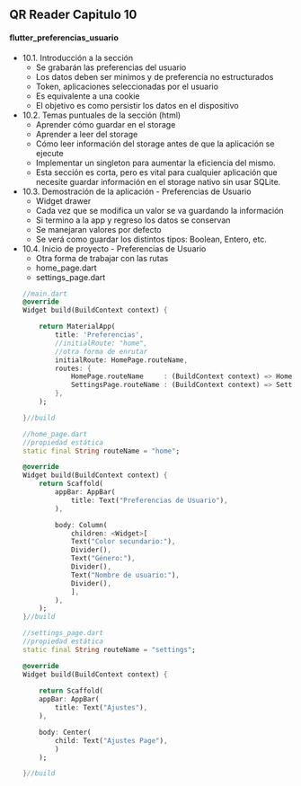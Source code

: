 ## QR Reader Capitulo 10

#### flutter_preferencias_usuario

- 10.1. Introducción a la sección
    - Se grabarán las preferencias del usuario
    - Los datos deben ser minimos y de preferencia no estructurados
    - Token, aplicaciones seleccionadas por el usuario
    - Es equivalente a una cookie
    - El objetivo es como persistir los datos en el dispositivo
- 10.2. Temas puntuales de la sección (html)
    - Aprender cómo guardar en el storage
    - Aprender a leer del storage
    - Cómo leer información del storage antes de que la aplicación se ejecute
    - Implementar un singleton para aumentar la eficiencia del mismo.
    - Esta sección es corta, pero es vital para cualquier aplicación que necesite guardar información en el storage nativo sin usar SQLite.
- 10.3. Demostración de la aplicación - Preferencias de Usuario
    - Widget drawer
    - Cada vez que se modifica un valor se va guardando la información
    - Si termino a la app y regreso los datos se conservan
    - Se manejaran valores por defecto
    - Se verá como guardar los distintos tipos: Boolean, Entero, etc.
- 10.4. Inicio de proyecto - Preferencias de Usuario
    - Otra forma de trabajar con las rutas
    - home_page.dart
    - settings_page.dart
    ```dart
    //main.dart
    @override
    Widget build(BuildContext context) {

        return MaterialApp(
            title: 'Preferencias',
            //initialRoute: "home",
            //otra forma de enrutar
            initialRoute: HomePage.routeName,
            routes: {
                HomePage.routeName     : (BuildContext context) => HomePage(),
                SettingsPage.routeName : (BuildContext context) => SettingsPage(),
            },
        );

    }//build

    //home_page.dart
    //propiedad estática
    static final String routeName = "home";
    
    @override
    Widget build(BuildContext context) {
        return Scaffold(
            appBar: AppBar(
                title: Text("Preferencias de Usuario"),
            ),

            body: Column(
                children: <Widget>[
                Text("Color secundario:"),
                Divider(),
                Text("Género:"),
                Divider(),
                Text("Nombre de usuario:"),
                Divider(),
                ],
            ),
        );
    }//build

    //settings_page.dart
    //propiedad estática
    static final String routeName = "settings";

    @override
    Widget build(BuildContext context) {
        
        return Scaffold(
        appBar: AppBar(
            title: Text("Ajustes"),
        ),

        body: Center(
            child: Text("Ajustes Page"),
            )
        );

    }//build    
    ```